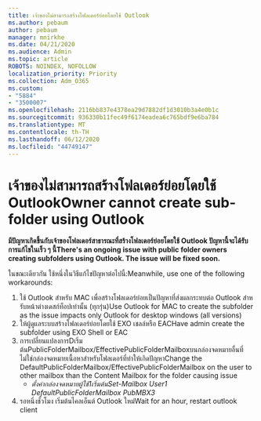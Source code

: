 ```yaml
---
title: เจ้าของไม่สามารถสร้างโฟลเดอร์ย่อยโดยใช้ Outlook
ms.author: pebaum
author: pebaum
manager: mnirkhe
ms.date: 04/21/2020
ms.audience: Admin
ms.topic: article
ROBOTS: NOINDEX, NOFOLLOW
localization_priority: Priority
ms.collection: Adm_O365
ms.custom:
- "5884"
- "3500007"
ms.openlocfilehash: 2116bb837e4378ea29d7882df1d3010b3a4e0b1c
ms.sourcegitcommit: 936330b11fec49f6174eadea6c765bdf9e6ba784
ms.translationtype: MT
ms.contentlocale: th-TH
ms.lasthandoff: 06/12/2020
ms.locfileid: "44749147"
---
```

# <a name="owner-cannot-create-sub-folder-using-outlook"></a><span data-ttu-id="be8e9-102">เจ้าของไม่สามารถสร้างโฟลเดอร์ย่อยโดยใช้ Outlook</span><span class="sxs-lookup"><span data-stu-id="be8e9-102">Owner cannot create sub-folder using Outlook</span></span>

<span data-ttu-id="be8e9-103">**มีปัญหาเกิดขึ้นกับเจ้าของโฟลเดอร์สาธารณะที่สร้างโฟลเดอร์ย่อยโดยใช้ Outlook ปัญหานี้จะได้รับการแก้ไขในเร็ว ๆ นี้**</span><span class="sxs-lookup"><span data-stu-id="be8e9-103">**There's an ongoing issue with public folder owners creating subfolders using Outlook. The issue will be fixed soon.**</span></span>

<span data-ttu-id="be8e9-104">ในขณะเดียวกัน ใช้หนึ่งในวิธีแก้ไขปัญหาต่อไปนี้:</span><span class="sxs-lookup"><span data-stu-id="be8e9-104">Meanwhile, use one of the following workarounds:</span></span>

1. <span data-ttu-id="be8e9-105">ใช้ Outlook สําหรับ MAC เพื่อสร้างโฟลเดอร์ย่อยเป็นปัญหาที่ส่งผลกระทบต่อ Outlook สําหรับหน้าต่างเดสก์ท็อปเท่านั้น (ทุกรุ่น)</span><span class="sxs-lookup"><span data-stu-id="be8e9-105">Use Outlook for MAC to create the subfolder as the issue impacts only Outlook for desktop windows (all versions)</span></span>
2. <span data-ttu-id="be8e9-106">ให้ผู้ดูแลระบบสร้างโฟลเดอร์ย่อยโดยใช้ EXO เชลล์หรือ EAC</span><span class="sxs-lookup"><span data-stu-id="be8e9-106">Have admin create the subfolder using EXO Shell or EAC</span></span>
3. <span data-ttu-id="be8e9-107">การเปลี่ยนแปลงการDเริ่มต้นPublicFolderMailbox/EffectivePublicFolderMailboxบนกล่องจดหมายอื่นที่ไม่ใช่กล่องจดหมายเนื้อหาสําหรับโฟลเดอร์ที่ทําให้เกิดปัญหา</span><span class="sxs-lookup"><span data-stu-id="be8e9-107">Change the DefaultPublicFolderMailbox/EffectivePublicFolderMailbox on the user to other mailbox than the Content Mailbox for the folder causing issue</span></span>  
    - <span data-ttu-id="be8e9-108">*ตั้งค่ากล่องจดหมายผู้ใช้1เริ่มต้น*</span><span class="sxs-lookup"><span data-stu-id="be8e9-108">*Set-Mailbox User1 DefaultPublicFolderMailbox PubMBX3*</span></span>
4. <span data-ttu-id="be8e9-109">รอหนึ่งชั่วโมง เริ่มต้นไคลเอ็นต์ Outlook ใหม่</span><span class="sxs-lookup"><span data-stu-id="be8e9-109">Wait for an hour, restart outlook client</span></span>